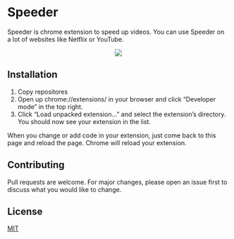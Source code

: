 # Speeder
Speeder is chrome extension to speed up videos. You can use Speeder on a lot of websites like Netflix or YouTube.

<center><img src="https://user-images.githubusercontent.com/69083890/89732255-bdceb900-da4d-11ea-866c-fbba0bf1a5b3.png"></center>

## Installation

1. Copy repositores 
2. Open up chrome://extensions/ in your browser and click “Developer mode” in the top right.
3. Click “Load unpacked extension…” and select the extension’s directory. You should now see your extension in the list.

When you change or add code in your extension, just come back to this page and reload the page. Chrome will reload your extension.


## Contributing
Pull requests are welcome. For major changes, please open an issue first to discuss what you would like to change.

## License
[MIT](https://choosealicense.com/licenses/mit/)
